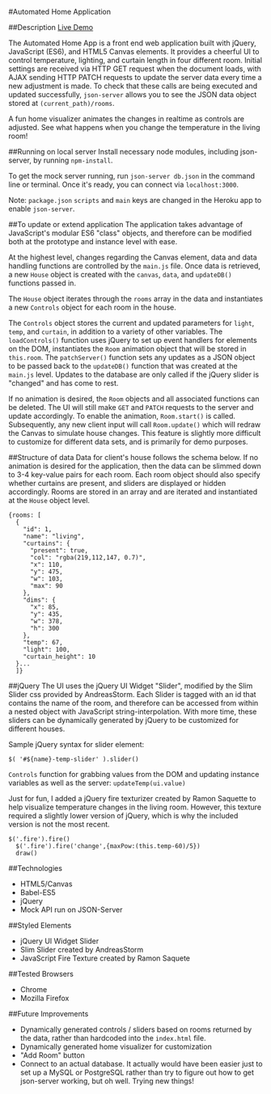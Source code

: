 #Automated Home Application

##Description
[Live Demo](http://automated-home.herokuapp.com)  

The Automated Home App is a front end web application built with jQuery, JavaScript (ES6), and HTML5 Canvas elements. It provides a cheerful UI to control temperature, lighting, and curtain length in four different room. Initial settings are received via HTTP GET request when the document loads, with AJAX sending HTTP PATCH requests to update the server data every time a new adjustment is made. To check that these calls are being executed and updated successfully, `json-server` allows you to see the JSON data object stored at `(current_path)/rooms`.

A fun home visualizer animates the changes in realtime as controls are adjusted. See what happens when you change the temperature in the living room!   

##Running on local server
Install necessary node modules, including json-server, by running `npm-install`.

To get the mock server running, run `json-server db.json` in the command line or terminal. Once it's ready, you can connect via `localhost:3000`.

Note: `package.json` `scripts` and `main` keys are changed in the Heroku app to enable `json-server`.

##To update or extend application
The application takes advantage of JavaScript's modular ES6 "class" objects, and therefore can be modified both at the prototype and instance level with ease.

At the highest level, changes regarding the Canvas element, data and data handling functions are controlled by the ```main.js``` file. Once data is retrieved, a new `House` object is created with the `canvas`, `data`, and `updateDB()` functions passed in.

The `House` object iterates through the `rooms` array in the data and instantiates a new `Controls` object for each room in the house.

The `Controls` object stores the current and updated parameters for `light`, `temp`, and `curtain`, in addition to a variety of other variables. The `loadControls()` function uses jQuery to set up event handlers for elements on the DOM, instantiates the `Room` animation object that will be stored in `this.room`. The `patchServer()` function sets any updates as a JSON object to be passed back to the `updateDB()` function that was created at the `main.js` level. Updates to the database are only called if the jQuery slider is "changed" and has come to rest.

If no animation is desired, the `Room` objects and all associated functions can be deleted. The UI will still make `GET` and `PATCH` requests to the server and update accordingly. To enable the animation, `Room.start()` is called. Subsequently, any new client input will call `Room.update()` which will redraw the Canvas to simulate house changes. This feature is slightly more difficult to customize for different data sets, and is primarily for demo purposes.


##Structure of data
Data for client's house follows the schema below. If no animation is desired for the application, then the data can be slimmed down to 3-4 key-value pairs for each room. Each room object should also specify whether curtains are present, and sliders are displayed or hidden accordingly. Rooms are stored in an array and are iterated and instantiated at the `House` object level.
```
{rooms: [
  {
    "id": 1,
    "name": "living",
    "curtains": {
      "present": true,
      "col": "rgba(219,112,147, 0.7)",
      "x": 110,
      "y": 475,
      "w": 103,
      "max": 90
    },
    "dims": {
      "x": 85,
      "y": 435,
      "w": 378,
      "h": 300
    },
    "temp": 67,
    "light": 100,
    "curtain_height": 10
  }...
  ]}
  ```

##jQuery
The UI uses the jQuery UI Widget "Slider", modified by the Slim Slider css provided by AndreasStorm. Each Slider is tagged with an id that contains the name of the room, and therefore can be accessed from within a nested object with JavaScript string-interpolation. With more time, these sliders can be dynamically generated by jQuery to be customized for different houses.

Sample jQuery syntax for slider element:

  ```
  $( '#${name}-temp-slider' ).slider()
  ```

`Controls` function for grabbing values from the DOM and updating instance variables as well as the server:
    ```
    updateTemp(ui.value)
    ```

Just for fun, I added a jQuery fire texturizer created by Ramon Saquette to help visualize temperature changes in the living room. However, this texture required a slightly lower version of jQuery, which is why the included version is not the most recent.
```
$('.fire').fire()
  $('.fire').fire('change',{maxPow:(this.temp-60)/5})
  draw()
  ```

##Technologies
- HTML5/Canvas
- Babel-ES5
- jQuery
- Mock API run on JSON-Server

##Styled Elements
- jQuery UI Widget Slider
- Slim Slider created by AndreasStorm
- JavaScript Fire Texture created by Ramon Saquete

##Tested Browsers
- Chrome
- Mozilla Firefox

##Future Improvements
- Dynamically generated controls / sliders based on rooms returned by the data, rather than hardcoded into the `index.html` file.
- Dynamically generated home visualizer for customization
- "Add Room" button
- Connect to an actual database. It actually would have been easier just to set up a MySQL or PostgreSQL rather than try to figure out how to get json-server working, but oh well. Trying new things!  
